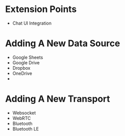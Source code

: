 # Extension Points
- Chat UI Integration 

# Adding A New Data Source
- Google Sheets
- Google Drive
- Dropbox
- OneDrive
- 

# Adding A New Transport 
- Websocket
- WebRTC
- Bluetooth
- Bluetooth LE


